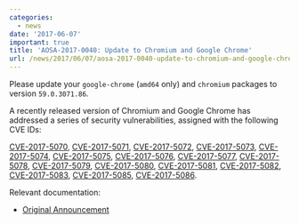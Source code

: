 ```yaml
---
categories:
  - news
date: '2017-06-07'
important: true
title: 'AOSA-2017-0040: Update to Chromium and Google Chrome'
url: /news/2017/06/07/aosa-2017-0040-update-to-chromium-and-google-chrome.html
---
```



Please update your `google-chrome` (`amd64` only) and `chromium` packages to version `59.0.3071.86`.

A recently released version of Chromium and Google Chrome has addressed a series of security vulnerabilities, assigned with the following CVE IDs:

[CVE-2017-5070](https://cve.mitre.org/cgi-bin/cvename.cgi?name=CVE-2017-5070), [CVE-2017-5071](https://cve.mitre.org/cgi-bin/cvename.cgi?name=CVE-2017-5071), [CVE-2017-5072](https://cve.mitre.org/cgi-bin/cvename.cgi?name=CVE-2017-5072), [CVE-2017-5073](https://cve.mitre.org/cgi-bin/cvename.cgi?name=CVE-2017-5073), [CVE-2017-5074](https://cve.mitre.org/cgi-bin/cvename.cgi?name=CVE-2017-5074), [CVE-2017-5075](https://cve.mitre.org/cgi-bin/cvename.cgi?name=CVE-2017-5075), [CVE-2017-5076](https://cve.mitre.org/cgi-bin/cvename.cgi?name=CVE-2017-5076), [CVE-2017-5077](https://cve.mitre.org/cgi-bin/cvename.cgi?name=CVE-2017-5077), [CVE-2017-5078](https://cve.mitre.org/cgi-bin/cvename.cgi?name=CVE-2017-5078), [CVE-2017-5079](https://cve.mitre.org/cgi-bin/cvename.cgi?name=CVE-2017-5079), [CVE-2017-5080](https://cve.mitre.org/cgi-bin/cvename.cgi?name=CVE-2017-5080), [CVE-2017-5081](https://cve.mitre.org/cgi-bin/cvename.cgi?name=CVE-2017-5081), [CVE-2017-5082](https://cve.mitre.org/cgi-bin/cvename.cgi?name=CVE-2017-5082), [CVE-2017-5083](https://cve.mitre.org/cgi-bin/cvename.cgi?name=CVE-2017-5083), [CVE-2017-5085](https://cve.mitre.org/cgi-bin/cvename.cgi?name=CVE-2017-5085), [CVE-2017-5086](https://cve.mitre.org/cgi-bin/cvename.cgi?name=CVE-2017-5086).

Relevant documentation:

- [Original Announcement](https://chromereleases.googleblog.com/2017/06/stable-channel-update-for-desktop.html)